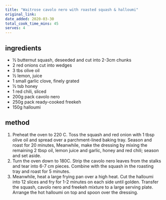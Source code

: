 ```yaml
---
title: "Waitrose cavolo nero with roasted squash & halloumi"
original_link:
date_added: 2020-03-30
total_cook_time_mins: 45
serves: 4
---
```


## ingredients

- ½ butternut squash, deseeded and cut into 2-3cm chunks
- 2 red onions cut into wedges
- 3 tbs olive oil
- ½ lemon, juice
- 1 small garlic clove, finely grated
- ½ tsb honey
- 1 red chili, sliced
- 200g pack cavolo nero
- 250g pack ready-cooked freekeh
- 150g halloumi

## method

1. Preheat the oven to 220 C. Toss the squash and red onion with 1 tbsp olive oil and spread over a parchment-lined baking tray. Season and roast for 20 minutes, Meanwhile, make the dressing by mixing the remaining 2 tbsp oil, lemon juice and garlic, honey and red chili; season and set aside.
2. Turn the oven down to 180C. Strip the cavolo nero leaves from the stalks and tear into 6-7 cm pieces. Combine with the squash in the roasting tray and roast for 5 minutes.
3. Meanwhile, heat a large frying pan over a high heat. Cut the halloumi into 12 slices and fry for 1-2 minutes on each side until golden. Transfer the squash, cavolo nero and freekeh mixture to a large serving plate. Arrange the hot halloumi on top and spoon over the dressing.
